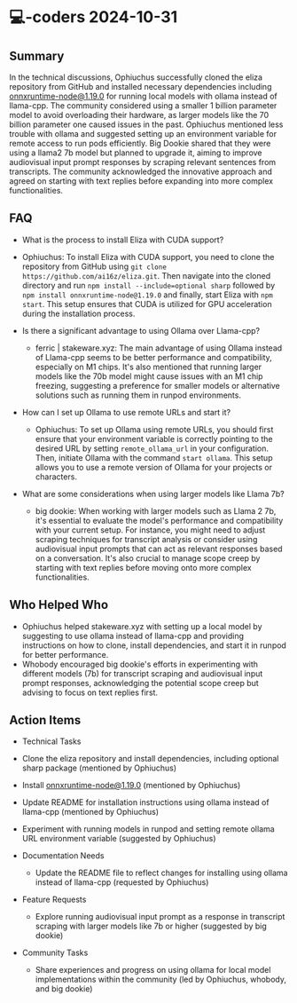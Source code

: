 # 💻-coders 2024-10-31

## Summary
 In the technical discussions, Ophiuchus successfully cloned the eliza repository from GitHub and installed necessary dependencies including onnxruntime-node@1.19.0 for running local models with ollama instead of llama-cpp. The community considered using a smaller 1 billion parameter model to avoid overloading their hardware, as larger models like the 70 billion parameter one caused issues in the past. Ophiuchus mentioned less trouble with ollama and suggested setting up an environment variable for remote access to run pods efficiently. Big Dookie shared that they were using a llama2 7b model but planned to upgrade it, aiming to improve audiovisual input prompt responses by scraping relevant sentences from transcripts. The community acknowledged the innovative approach and agreed on starting with text replies before expanding into more complex functionalities.

## FAQ
 - What is the process to install Eliza with CUDA support?
  - Ophiuchus: To install Eliza with CUDA support, you need to clone the repository from GitHub using `git clone https://github.com/ai16z/eliza.git`. Then navigate into the cloned directory and run `npm install --include=optional sharp` followed by `npm install onnxruntime-node@1.19.0` and finally, start Eliza with `npm start`. This setup ensures that CUDA is utilized for GPU acceleration during the installation process.

- Is there a significant advantage to using Ollama over Llama-cpp?
  - ferric | stakeware.xyz: The main advantage of using Ollama instead of Llama-cpp seems to be better performance and compatibility, especially on M1 chips. It's also mentioned that running larger models like the 70b model might cause issues with an M1 chip freezing, suggesting a preference for smaller models or alternative solutions such as running them in runpod environments.

- How can I set up Ollama to use remote URLs and start it?
  - Ophiuchus: To set up Ollama using remote URLs, you should first ensure that your environment variable is correctly pointing to the desired URL by setting `remote_ollama_url` in your configuration. Then, initiate Ollama with the command `start ollama`. This setup allows you to use a remote version of Ollama for your projects or characters.

- What are some considerations when using larger models like Llama 7b?
  - big dookie: When working with larger models such as Llama 2 7b, it's essential to evaluate the model's performance and compatibility with your current setup. For instance, you might need to adjust scraping techniques for transcript analysis or consider using audiovisual input prompts that can act as relevant responses based on a conversation. It's also crucial to manage scope creep by starting with text replies before moving onto more complex functionalities.

## Who Helped Who
 - Ophiuchus helped stakeware.xyz with setting up a local model by suggesting to use ollama instead of llama-cpp and providing instructions on how to clone, install dependencies, and start it in runpod for better performance.
- Whobody encouraged big dookie's efforts in experimenting with different models (7b) for transcript scraping and audiovisual input prompt responses, acknowledging the potential scope creep but advising to focus on text replies first.

## Action Items
 - Technical Tasks
  - Clone the eliza repository and install dependencies, including optional sharp package (mentioned by Ophiuchus)
  - Install onnxruntime-node@1.19.0 (mentioned by Ophiuchus)
  - Update README for installation instructions using ollama instead of llama-cpp (mentioned by Ophiuchus)
  - Experiment with running models in runpod and setting remote ollama URL environment variable (suggested by Ophiuchus)

- Documentation Needs
  - Update the README file to reflect changes for installing using ollama instead of llama-cpp (requested by Ophiuchus)

- Feature Requests
  - Explore running audiovisual input prompt as a response in transcript scraping with larger models like 7b or higher (suggested by big dookie)

- Community Tasks
  - Share experiences and progress on using ollama for local model implementations within the community (led by Ophiuchus, whobody, and big dookie)

